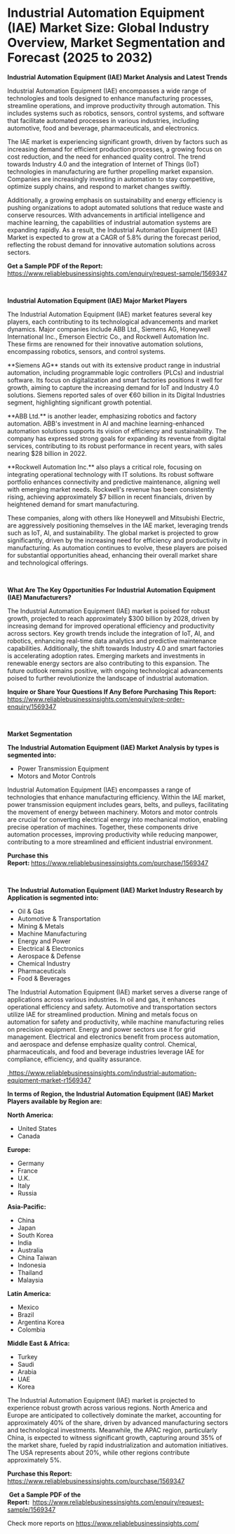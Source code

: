 <p><h1>Industrial Automation Equipment (IAE) Market Size: Global Industry Overview, Market Segmentation and Forecast (2025 to 2032)</h1></p><p><strong>Industrial Automation Equipment (IAE) Market Analysis and Latest Trends</strong></p>
<p><p>Industrial Automation Equipment (IAE) encompasses a wide range of technologies and tools designed to enhance manufacturing processes, streamline operations, and improve productivity through automation. This includes systems such as robotics, sensors, control systems, and software that facilitate automated processes in various industries, including automotive, food and beverage, pharmaceuticals, and electronics.</p><p>The IAE market is experiencing significant growth, driven by factors such as increasing demand for efficient production processes, a growing focus on cost reduction, and the need for enhanced quality control. The trend towards Industry 4.0 and the integration of Internet of Things (IoT) technologies in manufacturing are further propelling market expansion. Companies are increasingly investing in automation to stay competitive, optimize supply chains, and respond to market changes swiftly.</p><p>Additionally, a growing emphasis on sustainability and energy efficiency is pushing organizations to adopt automated solutions that reduce waste and conserve resources. With advancements in artificial intelligence and machine learning, the capabilities of industrial automation systems are expanding rapidly. As a result, the Industrial Automation Equipment (IAE) Market is expected to grow at a CAGR of 5.8% during the forecast period, reflecting the robust demand for innovative automation solutions across sectors.</p></p>
<p><strong>Get a Sample PDF of the Report:&nbsp;</strong> <a href="https://www.reliablebusinessinsights.com/enquiry/request-sample/1569347?utm_campaign=2296&utm_medium=2&utm_source=Github&utm_content=ia&utm_term=25032025&utm_id=industrial-automation-equipment-iae">https://www.reliablebusinessinsights.com/enquiry/request-sample/1569347</a></p>
<p>&nbsp;</p>
<p><strong>Industrial Automation Equipment (IAE) Major Market Players</strong></p>
<p><p>The Industrial Automation Equipment (IAE) market features several key players, each contributing to its technological advancements and market dynamics. Major companies include ABB Ltd., Siemens AG, Honeywell International Inc., Emerson Electric Co., and Rockwell Automation Inc. These firms are renowned for their innovative automation solutions, encompassing robotics, sensors, and control systems.</p><p>**Siemens AG** stands out with its extensive product range in industrial automation, including programmable logic controllers (PLCs) and industrial software. Its focus on digitalization and smart factories positions it well for growth, aiming to capture the increasing demand for IoT and Industry 4.0 solutions. Siemens reported sales of over €60 billion in its Digital Industries segment, highlighting significant growth potential.</p><p>**ABB Ltd.** is another leader, emphasizing robotics and factory automation. ABB's investment in AI and machine learning-enhanced automation solutions supports its vision of efficiency and sustainability. The company has expressed strong goals for expanding its revenue from digital services, contributing to its robust performance in recent years, with sales nearing $28 billion in 2022.</p><p>**Rockwell Automation Inc.** also plays a critical role, focusing on integrating operational technology with IT solutions. Its robust software portfolio enhances connectivity and predictive maintenance, aligning well with emerging market needs. Rockwell's revenue has been consistently rising, achieving approximately $7 billion in recent financials, driven by heightened demand for smart manufacturing.</p><p>These companies, along with others like Honeywell and Mitsubishi Electric, are aggressively positioning themselves in the IAE market, leveraging trends such as IoT, AI, and sustainability. The global market is projected to grow significantly, driven by the increasing need for efficiency and productivity in manufacturing. As automation continues to evolve, these players are poised for substantial opportunities ahead, enhancing their overall market share and technological offerings.</p></p>
<p>&nbsp;</p>
<p><strong>What Are The Key Opportunities For Industrial Automation Equipment (IAE) Manufacturers?</strong></p>
<p><p>The Industrial Automation Equipment (IAE) market is poised for robust growth, projected to reach approximately $300 billion by 2028, driven by increasing demand for improved operational efficiency and productivity across sectors. Key growth trends include the integration of IoT, AI, and robotics, enhancing real-time data analytics and predictive maintenance capabilities. Additionally, the shift towards Industry 4.0 and smart factories is accelerating adoption rates. Emerging markets and investments in renewable energy sectors are also contributing to this expansion. The future outlook remains positive, with ongoing technological advancements poised to further revolutionize the landscape of industrial automation.</p></p>
<p><strong>Inquire or Share Your Questions If Any Before Purchasing This Report:</strong> <a href="https://www.reliablebusinessinsights.com/enquiry/pre-order-enquiry/1569347?utm_campaign=2296&utm_medium=2&utm_source=Github&utm_content=ia&utm_term=25032025&utm_id=industrial-automation-equipment-iae">https://www.reliablebusinessinsights.com/enquiry/pre-order-enquiry/1569347</a></p>
<p>&nbsp;</p>
<p><strong>Market Segmentation</strong></p>
<p><strong>The Industrial Automation Equipment (IAE) Market Analysis by types is segmented into:</strong></p>
<p><ul><li>Power Transmission Equipment</li><li>Motors and Motor Controls</li></ul></p>
<p><p>Industrial Automation Equipment (IAE) encompasses a range of technologies that enhance manufacturing efficiency. Within the IAE market, power transmission equipment includes gears, belts, and pulleys, facilitating the movement of energy between machinery. Motors and motor controls are crucial for converting electrical energy into mechanical motion, enabling precise operation of machines. Together, these components drive automation processes, improving productivity while reducing manpower, contributing to a more streamlined and efficient industrial environment.</p></p>
<p><strong>Purchase this Report:&nbsp;</strong><a href="https://www.reliablebusinessinsights.com/purchase/1569347?utm_campaign=2296&utm_medium=2&utm_source=Github&utm_content=ia&utm_term=25032025&utm_id=industrial-automation-equipment-iae">https://www.reliablebusinessinsights.com/purchase/1569347</a></p>
<p>&nbsp;</p>
<p><strong>The Industrial Automation Equipment (IAE) Market Industry Research by Application is segmented into:</strong></p>
<p><ul><li>Oil & Gas</li><li>Automotive & Transportation</li><li>Mining & Metals</li><li>Machine Manufacturing</li><li>Energy and Power</li><li>Electrical & Electronics</li><li>Aerospace & Defense</li><li>Chemical Industry</li><li>Pharmaceuticals</li><li>Food & Beverages</li></ul></p>
<p><p>The Industrial Automation Equipment (IAE) market serves a diverse range of applications across various industries. In oil and gas, it enhances operational efficiency and safety. Automotive and transportation sectors utilize IAE for streamlined production. Mining and metals focus on automation for safety and productivity, while machine manufacturing relies on precision equipment. Energy and power sectors use it for grid management. Electrical and electronics benefit from process automation, and aerospace and defense emphasize quality control. Chemical, pharmaceuticals, and food and beverage industries leverage IAE for compliance, efficiency, and quality assurance.</p></p>
<p><a href="https://www.reliablebusinessinsights.com/industrial-automation-equipment-market-r1569347?utm_campaign=2296&utm_medium=2&utm_source=Github&utm_content=ia&utm_term=25032025&utm_id=industrial-automation-equipment-iae">&nbsp;https://www.reliablebusinessinsights.com/industrial-automation-equipment-market-r1569347</a></p>
<p><strong>In terms of Region, the Industrial Automation Equipment (IAE) Market Players available by Region are:</strong></p>
<p>
    <p> <strong> North America: </strong>
        <ul>
            <li>United States</li>
            <li>Canada</li>
        </ul>
        </p> 
    <p> <strong> Europe: </strong>
        <ul>
            <li>Germany</li>
            <li>France</li>
            <li>U.K.</li>
            <li>Italy</li>
            <li>Russia</li>
        </ul>
        </p> 
    <p> <strong> Asia-Pacific: </strong>
        <ul>
            <li>China</li>
            <li>Japan</li>
            <li>South Korea</li>
            <li>India</li>
            <li>Australia</li>
            <li>China Taiwan</li>
            <li>Indonesia</li>
            <li>Thailand</li>
            <li>Malaysia</li>
        </ul>
        </p> 
    <p> <strong> Latin America: </strong>
        <ul>
            <li>Mexico</li>
            <li>Brazil</li>
            <li>Argentina Korea</li>
            <li>Colombia</li>
        </ul>
        </p> 
    <p> <strong> Middle East & Africa: </strong>
        <ul>
            <li>Turkey</li>
            <li>Saudi</li>
            <li>Arabia</li>
            <li>UAE</li>
            <li>Korea</li>
        </ul>
    </p>
    </p>
<p><p>The Industrial Automation Equipment (IAE) market is projected to experience robust growth across various regions. North America and Europe are anticipated to collectively dominate the market, accounting for approximately 40% of the share, driven by advanced manufacturing sectors and technological investments. Meanwhile, the APAC region, particularly China, is expected to witness significant growth, capturing around 35% of the market share, fueled by rapid industrialization and automation initiatives. The USA represents about 20%, while other regions contribute approximately 5%.</p></p>
<p><strong>Purchase this Report: </strong><a href="https://www.reliablebusinessinsights.com/purchase/1569347?utm_campaign=2296&utm_medium=2&utm_source=Github&utm_content=ia&utm_term=25032025&utm_id=industrial-automation-equipment-iae">https://www.reliablebusinessinsights.com/purchase/1569347</a></p>
<p>&nbsp;<strong>Get a Sample PDF of the Report:&nbsp;&nbsp;</strong><a href="https://www.reliablebusinessinsights.com/enquiry/request-sample/1569347?utm_campaign=2296&utm_medium=2&utm_source=Github&utm_content=ia&utm_term=25032025&utm_id=industrial-automation-equipment-iae">https://www.reliablebusinessinsights.com/enquiry/request-sample/1569347</a></p>
<p><strong></strong></p>
<p>Check more reports on <a href="https://www.reliablebusinessinsights.com/?utm_campaign=2296&utm_medium=2&utm_source=Github&utm_content=ia&utm_term=25032025&utm_id=industrial-automation-equipment-iae">https://www.reliablebusinessinsights.com/</a></p>